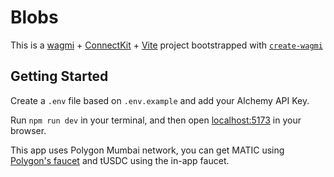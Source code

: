 # Blobs

This is a [wagmi](https://wagmi.sh) + [ConnectKit](https://docs.family.co/connectkit) + [Vite](https://vitejs.dev/) project bootstrapped with [`create-wagmi`](https://github.com/wagmi-dev/wagmi/tree/main/packages/create-wagmi)

## Getting Started

Create a `.env` file based on `.env.example` and add your Alchemy API Key.

Run `npm run dev` in your terminal, and then open [localhost:5173](http://localhost:5173) in your browser.

This app uses Polygon Mumbai network, you can get MATIC using [Polygon's faucet](https://faucet.polygon.technology/) and tUSDC using the in-app faucet.
